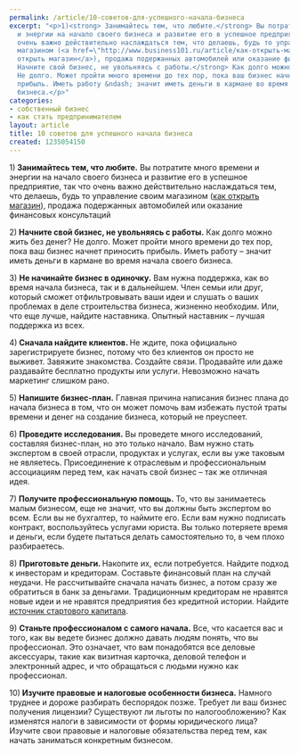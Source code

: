 ```yaml
---
permalink: /article/10-советов-для-успешного-начала-бизнеса
excerpt: "<p>1)<strong> Занимайтесь тем, что любите.</strong> Вы потратите много времени
  и энергии на начало своего бизнеса и развитие его в успешное предприятие, так что
  очень важно действительно наслаждаться тем, что делаешь, будь то управление своим
  магазином (<a href=\"http://www.business101.ru/article/как-открыть-магазин\">как
  открыть магазин</a>), продажа подержанных автомобилей или оказание финансовых консультаций</p>\r\n<p>2)<strong>
  Начните свой бизнес, не увольняясь с работы.</strong> Как долго можно жить без денег?
  Не долго. Может пройти много времени до тех пор, пока ваш бизнес начнет приносить
  прибыль. Иметь работу &ndash; значит иметь деньги в кармане во время начала своего
  бизнеса.</p>"
categories:
- собственный бизнес
- как стать предпринимателем
layout: article
title: 10 советов для успешного начала бизнеса
created: 1235054150
---
```

<p>1)<strong> Занимайтесь тем, что любите.</strong> Вы потратите много времени и энергии на начало своего бизнеса и развитие его в успешное предприятие, так что очень важно действительно наслаждаться тем, что делаешь, будь то управление своим магазином (<a href="http://www.business101.ru/article/как-открыть-магазин">как открыть магазин</a>), продажа подержанных автомобилей или оказание финансовых консультаций</p>
<p>2)<strong> Начните свой бизнес, не увольняясь с работы.</strong> Как долго можно жить без денег? Не долго. Может пройти много времени до тех пор, пока ваш бизнес начнет приносить прибыль. Иметь работу &ndash; значит иметь деньги в кармане во время начала своего бизнеса.</p>
<p>3) <strong>Не начинайте бизнес в одиночку.</strong> Вам нужна поддержка, как во время начала бизнеса, так и в дальнейшем. Член семьи или друг, который сможет отфильтровывать ваши идеи и слушать о ваших проблемах в деле строительства бизнеса, жизненно необходим. Или, что еще лучше, найдите наставника. Опытный наставник &ndash; лучшая поддержка из всех.</p>
<p>4)<strong> Сначала найдите клиентов. </strong>Не ждите, пока официально зарегистрируете бизнес, потому что без клиентов он просто не выживет. Завяжите знакомства. Создайте связи. Продавайте или даже раздавайте бесплатно продукты или услуги. Невозможно начать маркетинг слишком рано.</p>
<p>5) <strong>Напишите бизнес-план.</strong> Главная причина написания бизнес плана до начала бизнеса в том, что он может помочь вам избежать пустой траты времени и денег на создание бизнеса, который не преуспеет.</p>
<p>6) <strong>Проведите исследования.</strong>  Вы проведете много исследований, составляя бизнес-план, но это только начало. Вам нужно стать экспертом в своей отрасли, продуктах и услугах, если вы уже таковым не являетесь. Присоединение к отраслевым и профессиональным ассоциациям перед тем, как начать свой бизнес &ndash; так же отличная идея.</p>
<p>7) <strong>Получите профессиональную помощь.</strong> То, что вы занимаетесь малым бизнесом, еще не значит, что вы должны быть экспертом во всем. Если вы не бухгалтер, то наймите его. Если вам нужно подписать контракт, воспользуйтесь услугами юриста. Вы только потеряете время и деньги, если будете пытаться делать самостоятельно то, в чем плохо разбираетесь.</p>
<p>8) <strong>Приготовьте деньги. </strong>Накопите их, если потребуется. Найдите подход к инвесторам и кредиторам. Составьте финансовый план на случай неудачи. Не рассчитывайте сначала начать бизнес, а потом сразу же обратиться в банк за деньгами. Традиционным кредиторам не нравятся новые идеи и не нравятся предприятия без кредитной истории. Найдите <a href="http://www.business101.ru/article/источники-стартового-капитала">источник стартового капитала</a>.</p>
<p>9) <strong>Станьте профессионалом с самого начала.</strong> Все, что касается вас и того, как вы ведете бизнес должно давать людям понять, что вы профессионал. Это означает, что вам понадобятся все деловые аксессуары, такие как визитная карточка, деловой телефон и электронный адрес, и что обращаться с людьми нужно как профессионал.</p>
<p>10)<strong> Изучите правовые и налоговые особенности бизнеса.</strong> Намного труднее и дороже разбирать беспорядок позже. Требует ли ваш бизнес получения лицензии? Существуют ли льготы по налогообложению? Как изменятся налоги в зависимости от формы юридического лица? Изучите свои правовые и налоговые обязательства перед тем, как начать заниматься конкретным бизнесом.</p>
